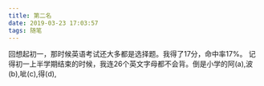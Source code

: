 ```yaml
---
title: 第二名
date: 2019-03-23 17:03:57
tags: 随笔
---
```


回想起初一，那时候英语考试还大多都是选择题。我得了17分，命中率17%。 记得初一上半学期结束的时候，我连26个英文字母都不会背。倒是小学的阿(a),波(b),呲(c),得(d),